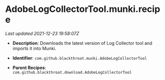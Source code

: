 # AdobeLogCollectorTool.munki.recipe

_Last updated 2021-12-23 19:58:07Z_

- **Description**: Downloads the latest version of Log Collector tool and imports it into Munki.

- **Identifier**: `com.github.blackthroat.munki.AdobeLogCollectorTool`

- **Parent Recipes**: `com.github.blackthroat.download.AdobeLogCollectorTool`